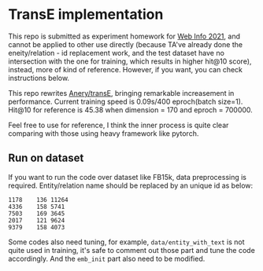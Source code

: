 # TransE implementation

This repo is submitted as experiment homework for [Web Info 2021](http://staff.ustc.edu.cn/~tongxu/webinfo/), and cannot be applied to other use directly (because TA've already done the eneity/relation - id replacement work, and the test dataset have no intersection with the one for training, which results in higher hit@10 score), instead, more of kind of reference. However, if you want, you can check instructions below.

This repo rewrites [Anery/transE](https://github.com/Anery/transE), bringing remarkable increasement in performance. Current training speed is 0.09s/400 eproch(batch size=1). Hit@10 for reference is 45.38 when dimension = 170 and eproch = 700000.

Feel free to use for reference, I think the inner process is quite clear comparing with those using heavy framework like pytorch.

## Run on dataset

If you want to run the code over dataset like FB15k, data preprocessing is required. Entity/relation name should be replaced by an unique id as below:

```
1178	136	11264
4336	158	5741
7503	169	3645
2017	121	9624
9379	158	4073
```

Some codes also need tuning, for example, `data/entity_with_text` is not quite used in training, it's safe to comment out those part and tune the code accordingly. And the `emb_init` part also need to be modified.
